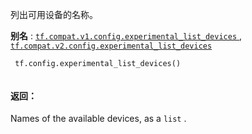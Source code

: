 列出可用设备的名称。

**别名** : [ `tf.compat.v1.config.experimental_list_devices` ](/api_docs/python/tf/config/experimental_list_devices), [ `tf.compat.v2.config.experimental_list_devices` ](/api_docs/python/tf/config/experimental_list_devices)

```
 tf.config.experimental_list_devices()
 
```

#### 返回：
Names of the available devices, as a  `list` .

